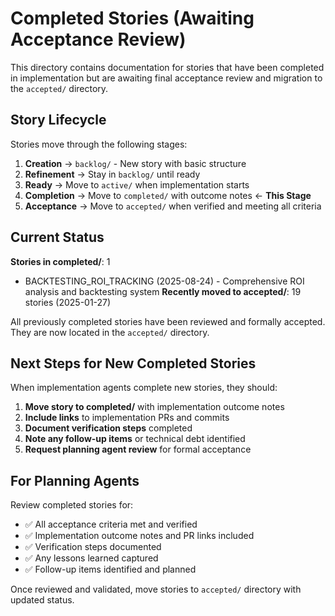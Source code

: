 # Completed Stories (Awaiting Acceptance Review)

This directory contains documentation for stories that have been completed in implementation but are awaiting final acceptance review and migration to the `accepted/` directory.

## Story Lifecycle

Stories move through the following stages:
1. **Creation** → `backlog/` - New story with basic structure
2. **Refinement** → Stay in `backlog/` until ready
3. **Ready** → Move to `active/` when implementation starts
4. **Completion** → Move to `completed/` with outcome notes ← **This Stage**
5. **Acceptance** → Move to `accepted/` when verified and meeting all criteria

## Current Status

**Stories in completed/**: 1  
- BACKTESTING_ROI_TRACKING (2025-08-24) - Comprehensive ROI analysis and backtesting system
**Recently moved to accepted/**: 19 stories (2025-01-27)

All previously completed stories have been reviewed and formally accepted. They are now located in the `accepted/` directory.

## Next Steps for New Completed Stories

When implementation agents complete new stories, they should:

1. **Move story to completed/** with implementation outcome notes
2. **Include links** to implementation PRs and commits
3. **Document verification steps** completed
4. **Note any follow-up items** or technical debt identified
5. **Request planning agent review** for formal acceptance

## For Planning Agents

Review completed stories for:
- ✅ All acceptance criteria met and verified
- ✅ Implementation outcome notes and PR links included
- ✅ Verification steps documented
- ✅ Any lessons learned captured
- ✅ Follow-up items identified and planned

Once reviewed and validated, move stories to `accepted/` directory with updated status.